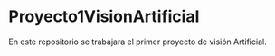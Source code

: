 # Proyecto1VisionArtificial
 En este repositorio se trabajara el primer proyecto de visión Artificial.
